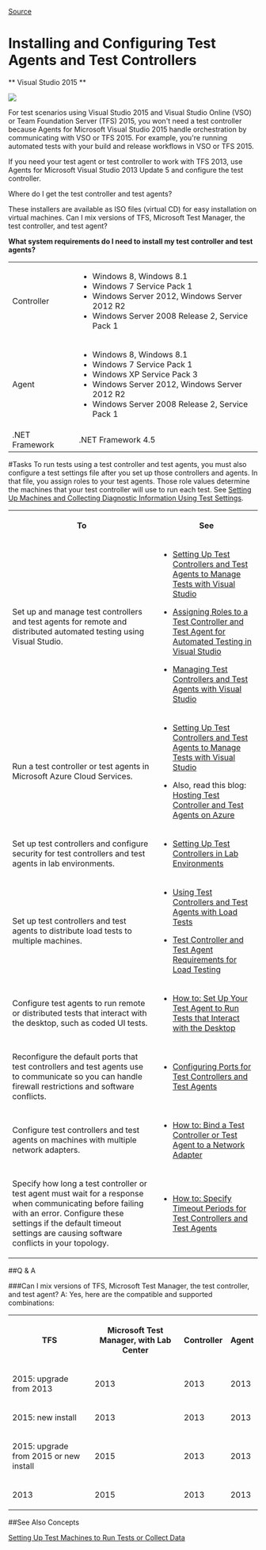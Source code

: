 [Source](https://msdn.microsoft.com/en-us/library/dd648127.aspx "Permalink to Installing and Configuring Test Agents and Test Controllers")

# Installing and Configuring Test Agents and Test Controllers

** Visual Studio 2015 **

![][1]

For test scenarios using Visual Studio 2015 and Visual Studio Online (VSO) or Team Foundation Server (TFS) 2015, you won't need a test controller because Agents for Microsoft Visual Studio 2015 handle orchestration by communicating with VSO or TFS 2015. For example, you're running automated tests with your build and release workflows in VSO or TFS 2015.

If you need your test agent or test controller to work with TFS 2013, use Agents for Microsoft Visual Studio 2013 Update 5 and configure the test controller.

Where do I get the test controller and test agents?

These installers are available as ISO files (virtual CD) for easy installation on virtual machines. Can I mix versions of TFS, Microsoft Test Manager, the test controller, and test agent?

**What system requirements do I need to install my test controller and test agents?**

|  |  |
| ----- |-----|
| Controller | <ul><li>Windows 8, Windows 8.1</li><li>Windows 7 Service Pack 1</li><li>Windows Server 2012, Windows Server 2012 R2</li><li>Windows Server 2008 Release 2, Service Pack 1</li></ul> |
| Agent | <ul><li>Windows 8, Windows 8.1</li><li>Windows 7 Service Pack 1</li><li>Windows XP Service Pack 3</li><li>Windows Server 2012, Windows Server 2012 R2</li><li>Windows Server 2008 Release 2, Service Pack 1</li></ul> |
|.NET Framework|.NET Framework 4.5|

#Tasks
To run tests using a test controller and test agents, you must also configure a test settings file after you set up those controllers and agents. In that file, you assign roles to your test agents. Those role values determine the machines that your test controller will use to run each test. See [Setting Up Machines and Collecting Diagnostic Information Using Test Settings][2].

<table>
                <tbody><tr>
                  <th>
                    <p>To</p>
                  </th>
                  <th>
                    <p>See</p>
                  </th>
                </tr>
                <tr>
                  <td>
                    <p>Set up and manage test controllers and test agents for remote and distributed automated testing using Visual Studio.</p>
                  </td>
                  <td>
                    <ul>
                      <li>
                        <p>
                          <span>
                            <a href="https://msdn.microsoft.com/en-us/library/hh546459.aspx">Setting Up Test Controllers and Test Agents to Manage Tests with Visual Studio</a>
                          </span>
                        </p>
                      </li>
                      <li>
                        <p>
                          <span>
                            <a href="https://msdn.microsoft.com/en-us/library/ff469838.aspx">Assigning Roles to a Test Controller and Test Agent for Automated Testing in Visual Studio</a>
                          </span>
                        </p>
                      </li>
                      <li>
                        <p>
                          <span>
                            <a href="https://msdn.microsoft.com/en-us/library/dd695837.aspx">Managing Test Controllers and Test Agents with Visual Studio</a>
                          </span>
                        </p>
                      </li>
                    </ul>
                  </td>
                </tr>
                <tr>
                  <td>
                    <p>Run a test controller or test agents in Microsoft Azure Cloud Services.</p>
                  </td>
                  <td>
                    <ul>
                      <li>
                        <p>
                          <span>
                            <a href="https://msdn.microsoft.com/en-us/library/hh546459.aspx">Setting Up Test Controllers and Test Agents to Manage Tests with Visual Studio</a>
                          </span>
                        </p>
                      </li>
                      <li>
                        <p>Also, read this blog: <a href="http://blogs.msdn.com/b/visualstudioalm/archive/2014/01/13/hosting-testcontroller-and-testagents-on-azure.aspx">Hosting Test Controller and Test Agents on Azure</a></p>
                      </li>
                    </ul>
                  </td>
                </tr>
                <tr>
                  <td>
                    <p>Set up test controllers and configure security for test controllers and test agents in lab environments.</p>
                  </td>
                  <td>
                    <ul>
                      <li>
                        <p>
                          <span>
                            <a href="https://msdn.microsoft.com/en-us/library/hh546460.aspx">Setting Up Test Controllers in Lab Environments</a>
                          </span>
                        </p>
                      </li>
                    </ul>
                  </td>
                </tr>
                <tr>
                  <td>
                    <p>Set up test controllers and test agents to distribute load tests to multiple machines.</p>
                  </td>
                  <td>
                    <ul>
                      <li>
                        <p>
                          <span>
                            <a href="https://msdn.microsoft.com/en-us/library/ee390841.aspx">Using Test Controllers and Test Agents with Load Tests</a>
                          </span>
                        </p>
                      </li>
                      <li>
                        <p>
                          <span>
                            <a href="https://msdn.microsoft.com/en-us/library/ff937706.aspx">Test Controller and Test Agent Requirements for Load Testing</a>
                          </span>
                        </p>
                      </li>
                    </ul>
                  </td>
                </tr>
                <tr>
                  <td>
                    <p>Configure test agents to run remote or distributed tests that interact with the desktop, such as coded UI tests.</p>
                  </td>
                  <td>
                    <ul>
                      <li>
                        <p>
                          <span>
                            <a href="https://msdn.microsoft.com/en-us/library/ee291332.aspx">How to: Set Up Your Test Agent to Run Tests that Interact with the Desktop</a>
                          </span>
                        </p>
                      </li>
                    </ul>
                  </td>
                </tr>
                <tr>
                  <td>
                    <p>Reconfigure the default ports that test controllers and test agents use to communicate so you can handle firewall restrictions and software conflicts.</p>
                  </td>
                  <td>
                    <ul>
                      <li>
                        <p>
                          <span>
                            <a href="https://msdn.microsoft.com/en-us/library/ff652627.aspx">Configuring Ports for Test Controllers and Test Agents</a>
                          </span>
                        </p>
                      </li>
                    </ul>
                  </td>
                </tr>
                <tr>
                  <td>
                    <p>Configure test controllers and test agents on machines with multiple network adapters.</p>
                  </td>
                  <td>
                    <ul>
                      <li>
                        <p>
                          <span>
                            <a href="https://msdn.microsoft.com/en-us/library/ff934571.aspx">How to: Bind a Test Controller or Test Agent to a Network Adapter</a>
                          </span>
                        </p>
                      </li>
                    </ul>
                  </td>
                </tr>
                <tr>
                  <td>
                    <p>Specify how long a test controller or test agent must wait for a response when communicating before failing with an error. Configure these settings if the default timeout settings are causing software conflicts in your topology.</p>
                  </td>
                  <td>
                    <ul>
                      <li>
                        <p>
                          <span>
                            <a href="https://msdn.microsoft.com/en-us/library/ff934570.aspx">How to: Specify Timeout Periods for Test Controllers and Test Agents</a>
                          </span>
                        </p>
                      </li>
                    </ul>
                  </td>
                </tr>
              </tbody></table>
			  
##Q & A

###Can I mix versions of TFS, Microsoft Test Manager, the test controller, and test agent?
A: Yes, here are the compatible and supported combinations:
<table>
                    <tbody><tr>
                      <th>
                        <p>
                          <span class="label">TFS</span>
                        </p>
                      </th>
                      <th>
                        <p>
                          <span class="label">Microsoft Test Manager, with Lab Center</span>
                        </p>
                      </th>
                      <th>
                        <p>
                          <span class="label">Controller</span>
                        </p>
                      </th>
                      <th>
                        <p>
                          <span class="label">Agent</span>
                        </p>
                      </th>
                    </tr>
                    <tr>
                      <td>
                        <p>2015: upgrade from 2013</p>
                      </td>
                      <td>
                        <p>2013</p>
                      </td>
                      <td>
                        <p>2013</p>
                      </td>
                      <td>
                        <p>2013</p>
                      </td>
                    </tr>
                    <tr>
                      <td>
                        <p>2015: new install</p>
                      </td>
                      <td>
                        <p>2013</p>
                      </td>
                      <td>
                        <p>2013</p>
                      </td>
                      <td>
                        <p>2013</p>
                      </td>
                    </tr>
                    <tr>
                      <td>
                        <p>2015: upgrade from 2015 or new install</p>
                      </td>
                      <td>
                        <p>2015</p>
                      </td>
                      <td>
                        <p>2013</p>
                      </td>
                      <td>
                        <p>2013</p>
                      </td>
                    </tr>
                    <tr>
                      <td>
                        <p>2013</p>
                      </td>
                      <td>
                        <p>2015</p>
                      </td>
                      <td>
                        <p>2013</p>
                      </td>
                      <td>
                        <p>2013</p>
                      </td>
                    </tr>
                  </tbody></table>

##See Also
Concepts

[Setting Up Test Machines to Run Tests or Collect Data][3]

[1]: https://i-msdn.sec.s-msft.com/Areas/Epx/Content/Images/ImageSprite.png?v=635810750817785875
[2]: https://msdn.microsoft.com/en-us/library/dd286743.aspx
[3]: https://msdn.microsoft.com/en-us/library/dd293551.aspx
